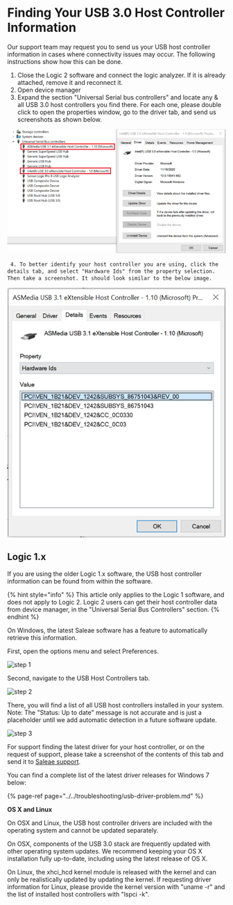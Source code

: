 # Finding Your USB 3.0 Host Controller Information

Our support team may request you to send us your USB host controller information in cases where connectivity issues may occur. The following instructions show how this can be done.

1. Close the Logic 2 software and connect the logic analyzer. If it is already attached, remove it and reconnect it.
2. Open device manager
3. Expand the section "Universal Serial bus controllers" and locate any & all USB 3.0 host controllers you find there. For each one, please double click to open the properties window, go to the driver tab, and send us screenshots as shown below.

![Finding USB Host Controller Information](../../.gitbook/assets/screen-shot-2021-04-02-at-3.12.57-pm.png)

     4. To better identify your host controller you are using, click the details tab, and select "Hardware Ids" from the property selection. Then take a screenshot. It should look similar to the below image.

![Viewing the Hardware Ids for your Host Controller](../../.gitbook/assets/inline1733780973.png)

## Logic 1.x

If you are using the older Logic 1.x software, the USB host controller information can be found from within the software.

{% hint style="info" %}
This article only applies to the Logic 1 software, and does not apply to Logic 2. Logic 2 users can get their host controller data from device manager, in the "Universal Serial Bus Controllers" section.
{% endhint %}

On Windows, the latest Saleae software has a feature to automatically retrieve this information.

First, open the options menu and select Preferences.

![step 1](https://trello-attachments.s3.amazonaws.com/563d3abc67746253014c107d/404x485/fb02ebb5c1352866ab71c72e163dff8a/1.png)

Second, navigate to the USB Host Controllers tab.

![step 2](https://trello-attachments.s3.amazonaws.com/563d3abc67746253014c107d/452x164/ae613075e67baf0ad947137e98a1e9c8/2.png)

There, you will find a list of all USB host controllers installed in your system. Note: The "Status: Up to date" message is not accurate and is just a placeholder until we add automatic detection in a future software update.

![step 3](https://trello-attachments.s3.amazonaws.com/563d3abc67746253014c107d/453x538/02a7c817c78a31cdab50f31092a55b91/3.png)

For support finding the latest driver for your host controller, or on the request of support, please take a screenshot of the contents of this tab and send it to [Saleae support](https://contact.saleae.com/hc/en-us/requests/new).

You can find a complete list of the latest driver releases for Windows 7 below:

{% page-ref page="../../troubleshooting/usb-driver-problem.md" %}

**OS X and Linux**

On OSX and Linux, the USB host controller drivers are included with the operating system and cannot be updated separately.

On OSX, components of the USB 3.0 stack are frequently updated with other operating system updates. We recommend keeping your OS X installation fully up-to-date, including using the latest release of OS X.

On Linux, the xhci\_hcd kernel module is released with the kernel and can only be realistically updated by updating the kernel. If requesting driver information for Linux, please provide the kernel version with "uname -r" and the list of installed host controllers with "lspci -k".

